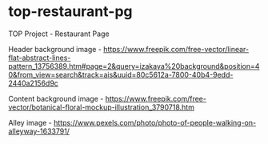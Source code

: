 # top-restaurant-pg
TOP Project - Restaurant Page

Header background image - https://www.freepik.com/free-vector/linear-flat-abstract-lines-pattern_13756389.htm#page=2&query=izakaya%20background&position=40&from_view=search&track=ais&uuid=80c5612a-7800-40b4-9edd-2440a2156d9c

Content background image - https://www.freepik.com/free-vector/botanical-floral-mockup-illustration_3790718.htm

Alley image - https://www.pexels.com/photo/photo-of-people-walking-on-alleyway-1633791/


